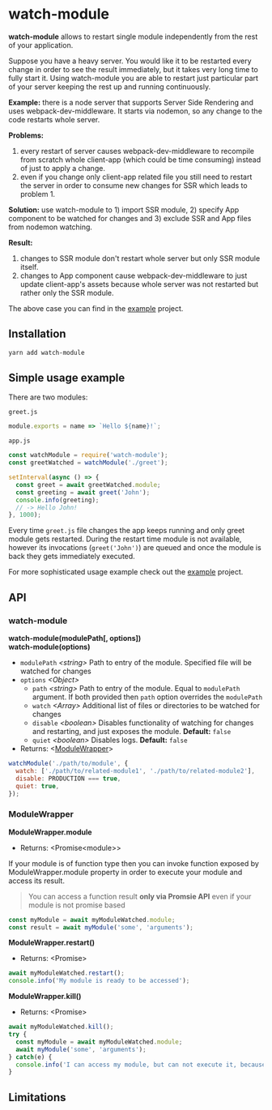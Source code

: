 # watch-module

**watch-module** allows to restart single module independently from the rest of your application.

Suppose you have a heavy server. You would like it to be restarted every change
in order to see the result immediately, but it takes very long time to fully
start it. Using watch-module you are able to restart just particular part of
your server keeping the rest up and running continuously.

**Example:** there is a node server that supports
Server Side Rendering and uses webpack-dev-middleware. It starts
via nodemon, so any change to the code restarts whole server.

**Problems:**
1. every restart of server causes webpack-dev-middleware
to recompile from scratch whole client-app (which could be time consuming)
instead of just to apply a change.
1. even if you change only client-app related file you still need to
restart the server in order to consume new changes for SSR which leads
to problem 1.

**Solution:** use watch-module to 1) import SSR module, 2) specify App
component to be watched for changes and 3) exclude SSR and App files from
nodemon watching.

**Result:**
1. changes to SSR module don't restart whole server but only SSR module itself.
1. changes to App component cause webpack-dev-middleware to just update
client-app's assets because whole server was not restarted but rather only the
SSR module.

The above case you can find in the [example](example) project.

## Installation

```bash
yarn add watch-module
```

## Simple usage example

There are two modules:

`greet.js`
```js
module.exports = name => `Hello ${name}!`;
```

`app.js`
```js
const watchModule = require('watch-module');
const greetWatched = watchModule('./greet');

setInterval(async () => {
  const greet = await greetWatched.module;
  const greeting = await greet('John');
  console.info(greeting);
  // -> Hello John!
}, 1000);
```

Every time `greet.js` file changes the app keeps running and only greet module
gets restarted. During the restart time module is not available, however
its invocations (`greet('John')`) are queued and once the module is back
they gets immediately executed.

For more sophisticated usage example check out the [example](example) project.

## API

### watch-module

**watch-module(modulePath[, options])**<br />
**watch-module(options)**

 - `modulePath` *\<string>* Path to entry of the module. Specified file will be
 watched for changes 
 - `options` *\<Object>*
    - `path` *\<string>* Path to entry of the module. Equal to `modulePath`
    argument. If both provided then `path` option overrides the `modulePath`
    - `watch` *\<Array>* Additional list of files or directories to be watched
    for changes
    - `disable` *\<boolean>* Disables functionality of watching for changes and
    restarting, and just exposes the module. **Default:** `false`
    - `quiet` *\<boolean>* Disables logs. **Default:** `false`
 - Returns: <[ModuleWrapper](#ModuleWrapper)>

```js
watchModule('./path/to/module', {
  watch: ['./path/to/related-module1', './path/to/related-module2'],
  disable: PRODUCTION === true,
  quiet: true,
});
```
 
### ModuleWrapper

**ModuleWrapper.module**

 - Returns: \<Promise\<module>>
 
If your module is of function type then you can invoke function exposed by
ModuleWrapper.module property in order to execute your module and access its
result.
 
>  You can access a function result **only via Promsie API** even if your module
is not promise based
 
```js
const myModule = await myModuleWatched.module;
const result = await myModule('some', 'arguments');
```

**ModuleWrapper.restart()**

 - Returns: \<Promise>
 
```js
await myModuleWatched.restart();
console.info('My module is ready to be accessed');
```

**ModuleWrapper.kill()**

 - Returns: \<Promise>
 
```js
await myModuleWatched.kill();
try {
  const myModule = await myModuleWatched.module;
  await myModule('some', 'arguments');
} catch(e) {
  console.info('I can access my module, but can not execute it, because it is already killed');
}
```

## Limitations
